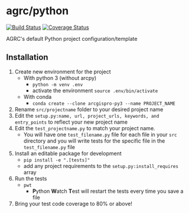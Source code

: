 # agrc/python

[![Build Status](https://travis-ci.com/agrc/python.svg?branch=master)](https://travis-ci.com/agrc/python)
[![Coverage Status](https://coveralls.io/repos/github/agrc/python/badge.svg?branch=master)](https://coveralls.io/github/agrc/python?branch=master)

AGRC's default Python project configuration/template

## Installation

1. Create new environment for the project
   - With python 3 (without arcpy)
     - `python -m venv .env`
     - activate the environment `source .env/bin/activate`
   - With conda
     - `conda create --clone arcgispro-py3 --name PROJECT_NAME`
1. Rename `src/projectname` folder to your desired project name
1. Edit the `setup.py:name, url, project_urls, keywords, and entry_points` to reflect your new project name
1. Edit the `test_projectname.py` to match your project name.
   - You will have one `test_filename.py` file for each file in your `src` directory and you will write tests for the specific file in the `test_filename.py` file
1. Install an editable package for development
   - `pip install -e ".[tests]"`
   - add any project requirements to the `setup.py:install_requires` array
1. Run the tests
   - `pwt`
     - **P**ython **W**atch **T**est will restart the tests every time you save a file
1. Bring your test code coverage to 80% or above!
